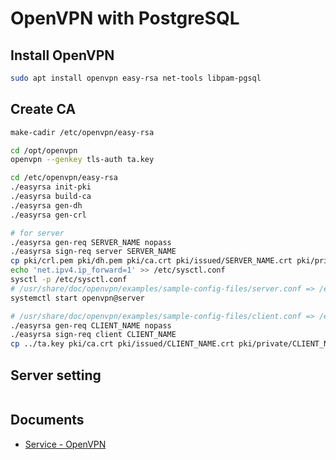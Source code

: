 # OpenVPN with PostgreSQL

## Install OpenVPN

```bash
sudo apt install openvpn easy-rsa net-tools libpam-pgsql
```

## Create CA

```bash
make-cadir /etc/openvpn/easy-rsa

cd /opt/openvpn
openvpn --genkey tls-auth ta.key

cd /etc/openvpn/easy-rsa
./easyrsa init-pki
./easyrsa build-ca
./easyrsa gen-dh
./easyrsa gen-crl

# for server
./easyrsa gen-req SERVER_NAME nopass
./easyrsa sign-req server SERVER_NAME
cp pki/crl.pem pki/dh.pem pki/ca.crt pki/issued/SERVER_NAME.crt pki/private/SERVER_NAME.key /etc/openvpn/
echo 'net.ipv4.ip_forward=1' >> /etc/sysctl.conf
sysctl -p /etc/sysctl.conf
# /usr/share/doc/openvpn/examples/sample-config-files/server.conf => /etc/openvpn/server.conf
systemctl start openvpn@server

# /usr/share/doc/openvpn/examples/sample-config-files/client.conf => /etc/openvpn/client.conf
./easyrsa gen-req CLIENT_NAME nopass
./easyrsa sign-req client CLIENT_NAME
cp ../ta.key pki/ca.crt pki/issued/CLIENT_NAME.crt pki/private/CLIENT_NAME.key /etc/openvpn/

```

## Server setting

```bash

```

## Documents

- [Service - OpenVPN](https://ubuntu.com/server/docs/service-openvpn)
